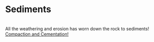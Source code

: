 <html>
<title>
<head>Sediments</head>
</title>
<h1>
Sediments
</h1>
<br>
All the weathering and erosion has worn down the rock to sediments!
<br>
<a href="Sedimentary">Compaction and Cementation!</a>
</html>
